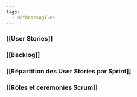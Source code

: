 ```yaml
---
tags:
  - MéthodesAgiles
---
```

### [[User Stories]]
### [[Backlog]]
### [[Répartition des User Stories par Sprint]]
### [[Rôles et cérémonies Scrum]]
